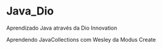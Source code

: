 # Java_Dio
Aprendizado Java através da Dio Innovation

Aprendendo JavaCollections com Wesley da Modus Create
